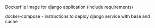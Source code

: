 Dockerfile image for django application (include requirements)

docker-compose - instructions to deploy django service with base and cache